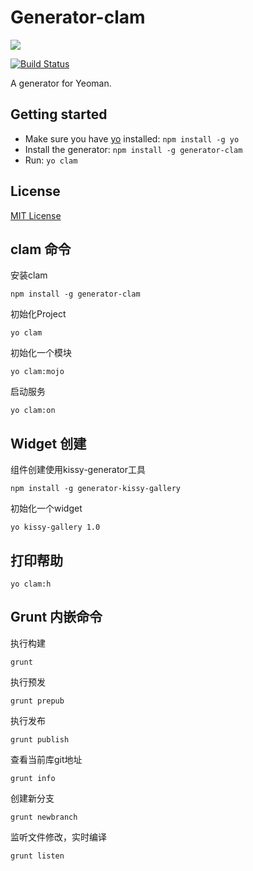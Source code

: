 # Generator-clam

![](http://img04.taobaocdn.com/tps/i4/T1C5hpXwXeXXbkQf6j-210-45.jpg)

[![Build Status](https://secure.travis-ci.org/jayli/generator-clam.png?branch=master)](https://travis-ci.org/jayli/generator-clam)

A generator for Yeoman.

## Getting started
- Make sure you have [yo](https://github.com/yeoman/yo) installed:
    `npm install -g yo`
- Install the generator: `npm install -g generator-clam`
- Run: `yo clam`

## License
[MIT License](http://en.wikipedia.org/wiki/MIT_License)

## clam 命令

安装clam

	npm install -g generator-clam

初始化Project

	yo clam

初始化一个模块

	yo clam:mojo

启动服务

	yo clam:on

## Widget 创建

组件创建使用kissy-generator工具
	
	npm install -g generator-kissy-gallery

初始化一个widget

	yo kissy-gallery 1.0

## 打印帮助

	yo clam:h

## Grunt 内嵌命令

执行构建

	grunt

执行预发

	grunt prepub

执行发布

	grunt publish

查看当前库git地址

	grunt info

创建新分支

	grunt newbranch

监听文件修改，实时编译

	grunt listen

